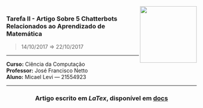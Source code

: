 <img src="http://icomp.ufam.edu.br/professores/images/ufam.png" width="150" align="right">


### Tarefa II - Artigo Sobre 5 Chatterbots Relacionados ao Aprendizado de Matemática
> 14/10/2017 ⇒ 22/10/2017

----------------------------------------

**Curso:** Ciência da Computação <br>
**Professor:** José Francisco Netto <br>
**Aluno:** Micael Levi &horbar; 21554923 <br>

----------------------------------------

<h3 align="center">
Artigo escrito em <i>LaTex</i>, disponível em <a href="/docs">docs</a>
</h3>

<!-- ---------------------------- -->
